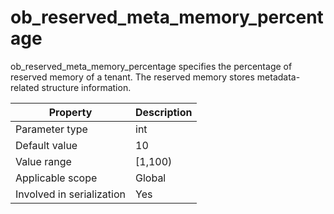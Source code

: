 ob_reserved_meta_memory_percentage
=======================================================
<!-- # docslug#/oceanbase-database/oceanbase-database/V4.0.0/ob_reserved_meta_memory_percentage-1-2-3 -->
ob_reserved_meta_memory_percentage specifies the percentage of reserved memory of a tenant. The reserved memory stores metadata-related structure information.


| **Property** | **Description** |
|---------|----------|
| Parameter type | int |
| Default value | 10 |
| Value range | [1,100) |
| Applicable scope | Global |
| Involved in serialization | Yes |



